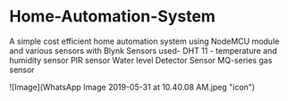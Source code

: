 # Home-Automation-System
A simple cost efficient home automation system using NodeMCU module and various sensors with Blynk
 Sensors used-
 DHT 11 - temperature and humidity sensor
 PIR sensor
 Water level Detector Sensor
 MQ-series gas sensor
 
 ![Image](WhatsApp Image 2019-05-31 at 10.40.08 AM.jpeg "icon")
